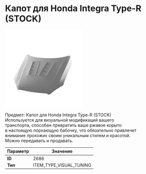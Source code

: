 # Капот для Honda Integra Type-R (STOCK)

![Item Image](../img/2686.webp?raw=true)

Предмет: Капот для Honda Integra Type-R (STOCK)<br>Используется для визуальной модификаций вашего<br>транспорта, способен превратить ваше ржавое корыто<br>в настоящую порхающую бабочку, что обязательно привлечет<br>внимание прохожих своим уникальным стилем и красотой.<br>Можно передавать и продавать.


| Параметр | Значение |
|----------|----------|
| **ID** | 2686 |
| **Тип** | ITEM_TYPE_VISUAL_TUNING |

